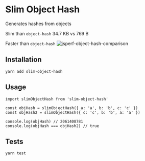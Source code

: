 Slim Object Hash
=========

Generates hashes from objects

Slim than `object-hash`
34.7 KB vs 769 B

Faster than `object-hash`
![jsperf-object-hash-comparison](https://i.imgur.com/tOLd26P.png)

## Installation

  `yarn add slim-object-hash`

## Usage

    import slimObjectHash from 'slim-object-hash'

    const objHash = slimObjectHash({ a: 'a', b: 'b', c: 'c' })
	const objHash2 = slimObjectHash({ c: 'c', b: 'b', a: 'a' })
	
	console.log(objHash) // 2061408781
	console.log(objHash === objHash2) // true
  

## Tests

  `yarn test`
